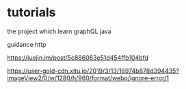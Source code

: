 # tutorials
the project which learn graphQL java


guidance http 

https://juejin.im/post/5c886063e51d454ffb104bfd


https://user-gold-cdn.xitu.io/2019/3/13/16974b878d394435?imageView2/0/w/1280/h/960/format/webp/ignore-error/1
